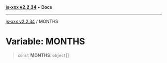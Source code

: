 [**js-xxx v2.2.34**](../README.md) • **Docs**

***

[js-xxx v2.2.34](../README.md) / MONTHS

# Variable: MONTHS

> `const` **MONTHS**: `object`[]
